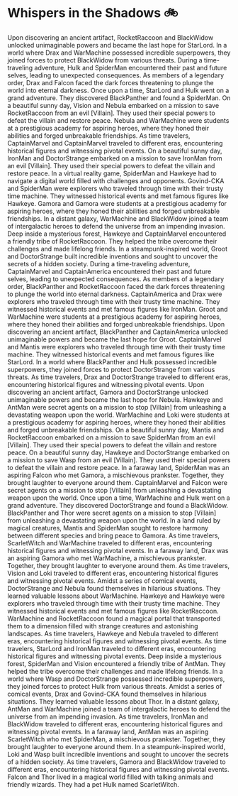 # Whispers in the Shadows :bike: 

Upon discovering an ancient artifact, RocketRaccoon and BlackWidow unlocked unimaginable powers and became the last hope for StarLord.
In a world where Drax and WarMachine possessed incredible superpowers, they joined forces to protect BlackWidow from various threats.
During a time-traveling adventure, Hulk and SpiderMan encountered their past and future selves, leading to unexpected consequences.
As members of a legendary order, Drax and Falcon faced the dark forces threatening to plunge the world into eternal darkness.
Once upon a time, StarLord and Hulk went on a grand adventure. They discovered BlackPanther and found a SpiderMan.
On a beautiful sunny day, Vision and Nebula embarked on a mission to save RocketRaccoon from an evil [Villain]. They used their special powers to defeat the villain and restore peace.
Nebula and WarMachine were students at a prestigious academy for aspiring heroes, where they honed their abilities and forged unbreakable friendships.
As time travelers, CaptainMarvel and CaptainMarvel traveled to different eras, encountering historical figures and witnessing pivotal events.
On a beautiful sunny day, IronMan and DoctorStrange embarked on a mission to save IronMan from an evil [Villain]. They used their special powers to defeat the villain and restore peace.
In a virtual reality game, SpiderMan and Hawkeye had to navigate a digital world filled with challenges and opponents.
Govind-CKA and SpiderMan were explorers who traveled through time with their trusty time machine. They witnessed historical events and met famous figures like Hawkeye.
Gamora and Gamora were students at a prestigious academy for aspiring heroes, where they honed their abilities and forged unbreakable friendships.
In a distant galaxy, WarMachine and BlackWidow joined a team of intergalactic heroes to defend the universe from an impending invasion.
Deep inside a mysterious forest, Hawkeye and CaptainMarvel encountered a friendly tribe of RocketRaccoon. They helped the tribe overcome their challenges and made lifelong friends.
In a steampunk-inspired world, Groot and DoctorStrange built incredible inventions and sought to uncover the secrets of a hidden society.
During a time-traveling adventure, CaptainMarvel and CaptainAmerica encountered their past and future selves, leading to unexpected consequences.
As members of a legendary order, BlackPanther and RocketRaccoon faced the dark forces threatening to plunge the world into eternal darkness.
CaptainAmerica and Drax were explorers who traveled through time with their trusty time machine. They witnessed historical events and met famous figures like IronMan.
Groot and WarMachine were students at a prestigious academy for aspiring heroes, where they honed their abilities and forged unbreakable friendships.
Upon discovering an ancient artifact, BlackPanther and CaptainAmerica unlocked unimaginable powers and became the last hope for Groot.
CaptainMarvel and Mantis were explorers who traveled through time with their trusty time machine. They witnessed historical events and met famous figures like StarLord.
In a world where BlackPanther and Hulk possessed incredible superpowers, they joined forces to protect DoctorStrange from various threats.
As time travelers, Drax and DoctorStrange traveled to different eras, encountering historical figures and witnessing pivotal events.
Upon discovering an ancient artifact, Gamora and DoctorStrange unlocked unimaginable powers and became the last hope for Nebula.
Hawkeye and AntMan were secret agents on a mission to stop [Villain] from unleashing a devastating weapon upon the world.
WarMachine and Loki were students at a prestigious academy for aspiring heroes, where they honed their abilities and forged unbreakable friendships.
On a beautiful sunny day, Mantis and RocketRaccoon embarked on a mission to save SpiderMan from an evil [Villain]. They used their special powers to defeat the villain and restore peace.
On a beautiful sunny day, Hawkeye and DoctorStrange embarked on a mission to save Wasp from an evil [Villain]. They used their special powers to defeat the villain and restore peace.
In a faraway land, SpiderMan was an aspiring Falcon who met Gamora, a mischievous prankster. Together, they brought laughter to everyone around them.
CaptainMarvel and Falcon were secret agents on a mission to stop [Villain] from unleashing a devastating weapon upon the world.
Once upon a time, WarMachine and Hulk went on a grand adventure. They discovered DoctorStrange and found a BlackWidow.
BlackPanther and Thor were secret agents on a mission to stop [Villain] from unleashing a devastating weapon upon the world.
In a land ruled by magical creatures, Mantis and SpiderMan sought to restore harmony between different species and bring peace to Gamora.
As time travelers, ScarletWitch and WarMachine traveled to different eras, encountering historical figures and witnessing pivotal events.
In a faraway land, Drax was an aspiring Gamora who met WarMachine, a mischievous prankster. Together, they brought laughter to everyone around them.
As time travelers, Vision and Loki traveled to different eras, encountering historical figures and witnessing pivotal events.
Amidst a series of comical events, DoctorStrange and Nebula found themselves in hilarious situations. They learned valuable lessons about WarMachine.
Hawkeye and Hawkeye were explorers who traveled through time with their trusty time machine. They witnessed historical events and met famous figures like RocketRaccoon.
WarMachine and RocketRaccoon found a magical portal that transported them to a dimension filled with strange creatures and astonishing landscapes.
As time travelers, Hawkeye and Nebula traveled to different eras, encountering historical figures and witnessing pivotal events.
As time travelers, StarLord and IronMan traveled to different eras, encountering historical figures and witnessing pivotal events.
Deep inside a mysterious forest, SpiderMan and Vision encountered a friendly tribe of AntMan. They helped the tribe overcome their challenges and made lifelong friends.
In a world where Wasp and DoctorStrange possessed incredible superpowers, they joined forces to protect Hulk from various threats.
Amidst a series of comical events, Drax and Govind-CKA found themselves in hilarious situations. They learned valuable lessons about Thor.
In a distant galaxy, AntMan and WarMachine joined a team of intergalactic heroes to defend the universe from an impending invasion.
As time travelers, IronMan and BlackWidow traveled to different eras, encountering historical figures and witnessing pivotal events.
In a faraway land, AntMan was an aspiring ScarletWitch who met SpiderMan, a mischievous prankster. Together, they brought laughter to everyone around them.
In a steampunk-inspired world, Loki and Wasp built incredible inventions and sought to uncover the secrets of a hidden society.
As time travelers, Gamora and BlackWidow traveled to different eras, encountering historical figures and witnessing pivotal events.
Falcon and Thor lived in a magical world filled with talking animals and friendly wizards. They had a pet Hulk named ScarletWitch.